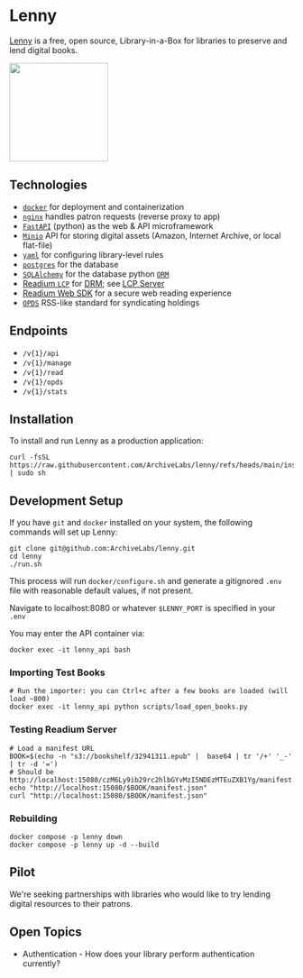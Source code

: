 # Lenny

[Lenny](https://lennyforlibraries.org/) is a free, open source, Library-in-a-Box for libraries to preserve and lend digital books.

<img width="175" src="https://github.com/user-attachments/assets/b7d70bf8-d795-419c-97b1-5cf4f9bad3f9">

## Technologies

* [`docker`](https://www.docker.com/) for deployment and containerization
* [`nginx`](https://nginx.org/) handles patron requests (reverse proxy to app)
* [`FastAPI`](https://fastapi.tiangolo.com/) (python) as the web & API microframework
* [`Minio`](https://min.io/docs/minio/linux/developers/minio-drivers.html#python-sdk) API for storing digital assets (Amazon, Internet Archive, or local flat-file)
* [`yaml`](https://en.wikipedia.org/wiki/YAML/) for configuring library-level rules
* [`postgres`](https://www.postgresql.org/) for the database
* [`SQLAlchemy`](https://www.sqlalchemy.org/) for the database python [`ORM`](https://en.wikipedia.org/wiki/Object%E2%80%93relational_mapping)
* [Readium `LCP`](https://readium.org/lcp-specs/) for [DRM](https://en.wikipedia.org/wiki/Digital_rights_management); see [LCP Server](https://github.com/readium/readium-lcp-server)
* [Readium Web SDK](https://www.edrlab.org/software/readium-web/) for a secure web reading experience
* [`OPDS`](https://en.wikipedia.org/wiki/Open_Publication_Distribution_System) RSS-like standard for syndicating holdings

## Endpoints

* `/v{1}/api`
* `/v{1}/manage`
* `/v{1}/read`
* `/v{1}/opds`
* `/v{1}/stats`

## Installation

To install and run Lenny as a production application:

```
curl -fsSL https://raw.githubusercontent.com/ArchiveLabs/lenny/refs/heads/main/install.sh | sudo sh
```

## Development Setup

If you have `git` and `docker` installed on your system, the following commands will set up Lenny:

```
git clone git@github.com:ArchiveLabs/lenny.git
cd lenny
./run.sh
```

This process will run `docker/configure.sh` and generate a gitignored `.env` file with reasonable default values, if not present.

Navigate to localhost:8080 or whatever `$LENNY_PORT` is specified in your `.env`

You may enter the API container via:

```
docker exec -it lenny_api bash
```

### Importing Test Books

```
# Run the importer: you can Ctrl+c after a few books are loaded (will load ~800)
docker exec -it lenny_api python scripts/load_open_books.py 
```

### Testing Readium Server

```
# Load a manifest URL
BOOK=$(echo -n "s3://bookshelf/32941311.epub" |  base64 | tr '/+' '_-' | tr -d '=')
# Should be http://localhost:15080/czM6Ly9ib29rc2hlbGYvMzI5NDEzMTEuZXB1Yg/manifest.json
echo "http://localhost:15080/$BOOK/manifest.json"
curl "http://localhost:15080/$BOOK/manifest.json"
```

### Rebuilding

```
docker compose -p lenny down
docker compose -p lenny up -d --build
```

## Pilot

We're seeking partnerships with libraries who would like to try lending digital resources to their patrons. 

## Open Topics

* Authentication - How does your library perform authentication currently?
